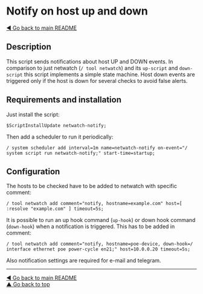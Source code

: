 Notify on host up and down
==========================

[◀ Go back to main README](../README.md)

Description
-----------

This script sends notifications about host UP and DOWN events. In comparison
to just netwatch (`/ tool netwatch`) and its `up-script` and `down-script`
this script implements a simple state machine. Host down events are triggered
only if the host is down for several checks to avoid false alerts.

Requirements and installation
-----------------------------

Just install the script:

    $ScriptInstallUpdate netwatch-notify;

Then add a scheduler to run it periodically:

    / system scheduler add interval=1m name=netwatch-notify on-event="/ system script run netwatch-notify;" start-time=startup;

Configuration
-------------

The hosts to be checked have to be added to netwatch with specific comment:

    / tool netwatch add comment="notify, hostname=example.com" host=[ :resolve "example.com" ] timeout=5s;

It is possible to run an up hook command (`up-hook`) or down hook command
(`down-hook`) when a notification is triggered. This has to be added in
comment:

    / tool netwatch add comment="notify, hostname=poe-device, down-hook=/ interface ethernet poe power-cycle en21;" host=10.0.0.20 timeout=5s;

Also notification settings are required for e-mail and telegram.

---
[◀ Go back to main README](../README.md)  
[▲ Go back to top](#top)
